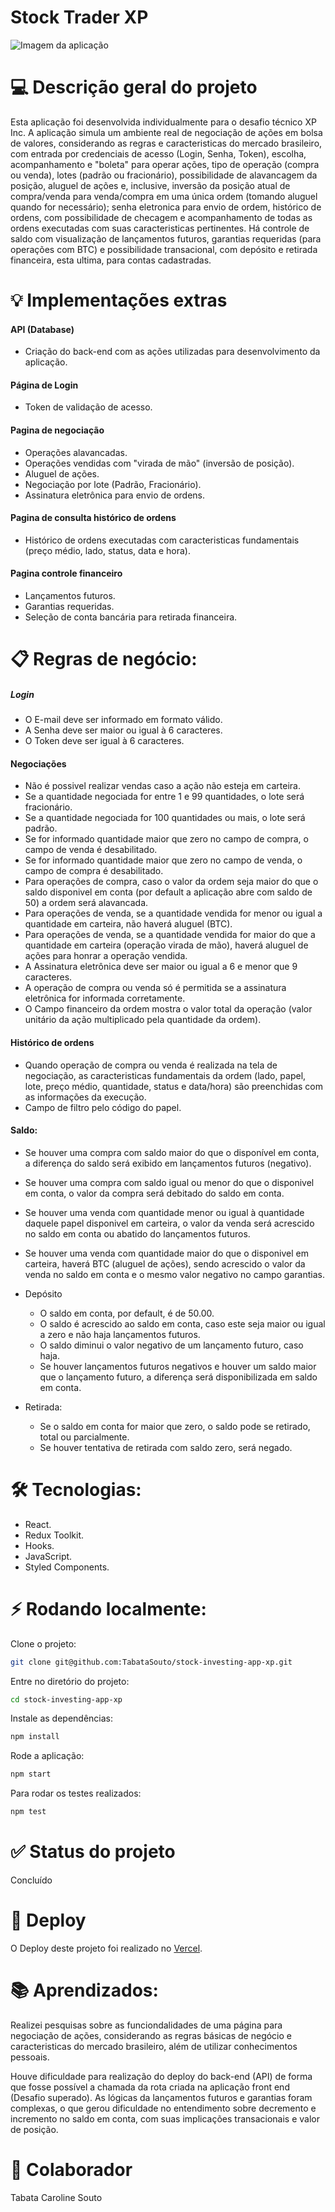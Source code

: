 # Stock Trader XP
![Imagem da aplicação](https://i.postimg.cc/htjLGyCB/Screenshot-from-2022-07-24-14-48-59.png)

# 💻 Descrição geral do projeto
Esta aplicação foi desenvolvida individualmente para o  desafio técnico XP Inc. A aplicação simula um ambiente real de negociação de ações em bolsa de valores, considerando as regras e caracteristicas do mercado brasileiro, com entrada por credenciais de acesso (Login, Senha, Token), escolha, acompanhamento e "boleta" para  operar ações, tipo de operação (compra ou venda), lotes (padrão ou fracionário), possibilidade de alavancagem da posição, aluguel de ações e, inclusive, inversão da posição atual de compra/venda para venda/compra em uma única ordem (tomando aluguel quando for necessário); senha eletronica para envio de ordem, histórico de ordens, com possibilidade de checagem e acompanhamento de todas as ordens executadas com suas caracteristicas pertinentes. Há controle de saldo com visualização de lançamentos futuros, garantias requeridas (para operações com BTC) e possibilidade transacional, com depósito e retirada financeira, esta ultima, para contas cadastradas.

# 💡 Implementações extras

#### API (Database)
- Criação do back-end com as ações utilizadas para desenvolvimento da aplicação.

#### Página de Login
- Token de validação de acesso.

#### Pagina de negociação
- Operações alavancadas.
- Operações vendidas com "virada de mão" (inversão de posição).
- Aluguel de ações.
- Negociação por lote (Padrão, Fracionário).
- Assinatura eletrônica para envio de ordens.

#### Pagina de consulta histórico de ordens
- Histórico de ordens executadas com caracteristicas fundamentais (preço médio, lado, status, data e hora).

#### Pagina controle financeiro
- Lançamentos futuros.
- Garantias requeridas.
- Seleção de conta bancária para retirada financeira.

# 📋 Regras de negócio:

##### Login
- O E-mail deve ser informado em formato válido.
- A Senha deve ser maior ou igual à 6 caracteres.
- O Token deve ser igual à 6 caracteres.

#### Negociações
- Não é possivel realizar vendas caso a ação não esteja em carteira.
- Se a quantidade negociada for entre 1 e 99 quantidades, o lote será fracionário.
- Se a quantidade negociada for 100 quantidades ou mais, o lote será padrão.
- Se for informado quantidade maior que zero no campo de compra, o campo de venda é desabilitado.
- Se for informado quantidade maior que zero no campo de venda, o campo de compra é desabilitado.
- Para operações de compra, caso o valor da ordem seja maior do que o saldo disponivel em conta (por default a aplicação abre com saldo de 50) a ordem será alavancada.
- Para operações de venda, se a quantidade vendida for menor ou igual a quantidade em carteira, não haverá aluguel (BTC).
- Para operações de venda, se a quantidade vendida for maior do que a quantidade em carteira (operação virada de mão), haverá aluguel de ações para honrar a operação vendida.
- A Assinatura eletrônica deve ser maior ou igual a 6 e menor que 9 caracteres.
- A operação de compra ou venda só é permitida se a assinatura eletrônica for informada corretamente.
- O Campo financeiro da ordem mostra o valor total da operação (valor unitário da ação multiplicado pela quantidade da ordem).

#### Histórico de ordens
- Quando operação de compra ou venda é realizada na tela de negociação, as caracteristicas fundamentais da ordem (lado, papel, lote, preço médio, quantidade, status e data/hora) são preenchidas com as informações da execução.
- Campo de filtro pelo código do papel.

#### Saldo:
- Se houver uma compra com saldo maior do que o disponível em conta, a diferença do saldo será exibido em lançamentos futuros (negativo).
- Se houver uma compra com saldo igual ou menor do que o disponivel em conta, o valor da compra será debitado do saldo em conta.
- Se houver uma venda com quantidade menor ou igual à quantidade daquele papel disponivel em carteira, o valor da venda será acrescido no saldo em conta ou abatido do lançamentos futuros.
- Se houver uma venda com quantidade maior do que o disponivel em carteira, haverá BTC (aluguel de ações), sendo acrescido o valor da venda no saldo em conta e o mesmo valor negativo no campo garantias.

- Depósito
  - O saldo em conta, por default, é de 50.00.
  - O saldo é acrescido ao saldo em conta, caso este seja maior ou igual a zero e não haja lançamentos futuros.
  - O saldo diminui o valor negativo de um lançamento futuro, caso haja.
  - Se houver lançamentos futuros negativos e houver um saldo maior que o lançamento futuro, a diferença será disponibilizada em saldo em conta.

- Retirada:
  - Se o saldo em conta for maior que zero, o saldo pode se retirado, total ou parcialmente.
  - Se houver tentativa de retirada com saldo zero, será negado.

# 🛠 Tecnologias:
- React.
- Redux Toolkit.
- Hooks.
- JavaScript.
- Styled Components.

# ⚡ Rodando localmente:

Clone o projeto:
```bash
git clone git@github.com:TabataSouto/stock-investing-app-xp.git
```

Entre no diretório do projeto:
```bash
cd stock-investing-app-xp
```

Instale as dependências:
```bash
npm install
```

Rode a aplicação:
```bash
npm start
```

Para rodar os testes realizados:
```bash
npm test
```

# ✅ Status do projeto
Concluído

# 💽 Deploy
O Deploy deste projeto foi realizado no [Vercel](https://stock-trader-mu.vercel.app/).

# 📚 Aprendizados:
Realizei pesquisas sobre as funciondalidades de uma página para negociação de ações, considerando as regras básicas de negócio e caracteristicas do mercado brasileiro, além de utilizar conhecimentos pessoais.

Houve dificuldade para realização do deploy do back-end (API) de forma que fosse possível a chamada da rota criada na aplicação front end (Desafio superado). As lógicas da lançamentos futuros e garantias foram complexas, o que gerou dificuldade no entendimento sobre decremento e incremento no saldo em conta, com suas implicações transacionais e valor de posição.

# 👧 Colaborador
Tabata Caroline Souto
